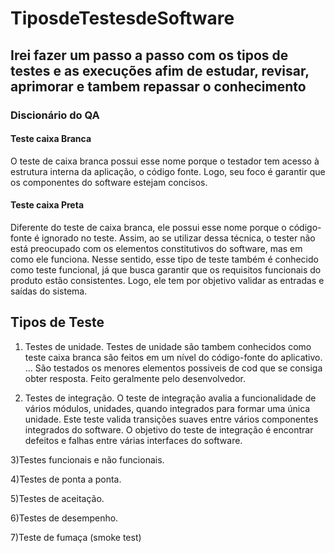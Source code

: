 # TiposdeTestesdeSoftware

## Irei fazer um passo a passo com os tipos de testes e as execuções afim de estudar, revisar, aprimorar e tambem repassar o conhecimento

### Discionário do QA
#### Teste caixa Branca
O teste de caixa branca possui esse nome porque o testador tem acesso à estrutura interna da aplicação, o código fonte. Logo, seu foco é garantir que os componentes do software estejam concisos.

#### Teste caixa Preta
Diferente do teste de caixa branca, ele possui esse nome porque o código-fonte é ignorado no teste. Assim, ao se utilizar dessa técnica, o tester não está preocupado com os elementos constitutivos do software, mas em como ele funciona.
Nesse sentido, esse tipo de teste também é conhecido como teste funcional, já que busca garantir que os requisitos funcionais do produto estão consistentes.
Logo, ele tem por objetivo validar as entradas e saídas do sistema.


## Tipos de Teste

1) Testes de unidade. 
Testes de unidade são tambem conhecidos como teste caixa branca são feitos em um nível do código-fonte do aplicativo. ...
São testados os menores elementos possiveis de cod que se consiga obter resposta.
Feito geralmente pelo desenvolvedor.

2) Testes de integração.
O teste de integração avalia a funcionalidade de vários módulos, unidades, quando integrados para formar uma única unidade. Este teste valida transições suaves entre vários componentes integrados do software. O objetivo do teste de integração é encontrar defeitos e falhas entre várias interfaces do software.


3)Testes funcionais e não funcionais.

4)Testes de ponta a ponta.

5)Testes de aceitação.

6)Testes de desempenho.

7)Teste de fumaça (smoke test)
